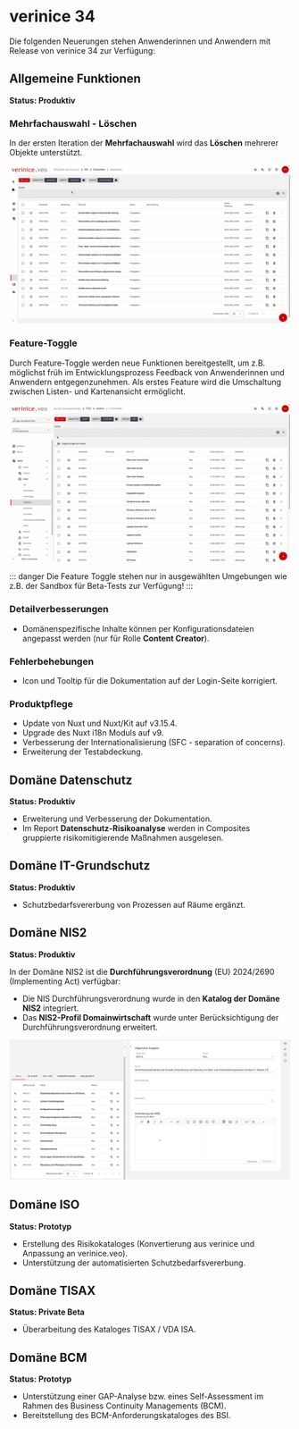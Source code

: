 <!-- © 2025 The Project Contributors - see AUTHORS.txt -->
# verinice 34

Die folgenden Neuerungen stehen Anwenderinnen und Anwendern mit Release von verinice 34 zur Verfügung:

## Allgemeine Funktionen

**Status: Produktiv**

### Mehrfachauswahl - Löschen

In der ersten Iteration der **Mehrfachauswahl** wird das **Löschen** mehrerer Objekte unterstützt.

![Mehrfachauswahl - Löschen](/assets/release-notes/verinice-34-bulk-delete.de.gif)

### Feature-Toggle

Durch Feature-Toggle werden neue Funktionen bereitgestellt, um z.B. möglichst früh im Entwicklungsprozess Feedback von Anwenderinnen und Anwendern entgegenzunehmen. Als erstes Feature wird die Umschaltung zwischen Listen- und Kartenansicht ermöglicht.

![Feature-Toggle - Karten](/assets/release-notes/verinice-34-feature-toggle-cards.de.gif)


::: danger Die Feature Toggle stehen nur in ausgewählten Umgebungen wie z.B. der Sandbox für Beta-Tests zur Verfügung!
:::

### Detailverbesserungen

- Domänenspezifische Inhalte können per Konfigurationsdateien angepasst werden (nur für Rolle **Content Creator**).

### Fehlerbehebungen

- Icon und Tooltip für die Dokumentation auf der Login-Seite korrigiert.

### Produktpflege

- Update von Nuxt und Nuxt/Kit auf v3.15.4.
- Upgrade des Nuxt i18n Moduls auf v9.
- Verbesserung der Internationalisierung (SFC - separation of concerns).
- Erweiterung der Testabdeckung.

## Domäne Datenschutz

**Status: Produktiv**

- Erweiterung und Verbesserung der Dokumentation.
- Im Report **Datenschutz-Risikoanalyse** werden in Composites gruppierte risikomitigierende Maßnahmen ausgelesen.

## Domäne IT-Grundschutz

**Status: Produktiv**

- Schutzbedarfsvererbung von Prozessen auf Räume ergänzt.

## Domäne NIS2

**Status: Produktiv**

In der Domäne NIS2 ist die **Durchführungsverordnung** (EU) 2024/2690 (Implementing Act) verfügbar:
- Die NIS Durchführungsverordnung wurde in den **Katalog der Domäne NIS2** integriert.
- Das **NIS2-Profil Domainwirtschaft** wurde unter Berücksichtigung der Durchführungsverordnung erweitert.

![NIS2 Durchführungsverordnung](/assets/release-notes/verinice-34-nis2-implementing-acts.de.png)

## Domäne ISO

**Status: Prototyp**

- Erstellung des Risikokataloges (Konvertierung aus verinice und Anpassung an verinice.veo).
- Unterstützung der automatisierten Schutzbedarfsvererbung.

## Domäne TISAX

**Status: Private Beta**

- Überarbeitung des Kataloges TISAX / VDA ISA.

## Domäne BCM

**Status: Prototyp**

- Unterstützung einer GAP-Analyse bzw. eines Self-Assessment im Rahmen des Business Continuity Managements (BCM).
- Bereitstellung des BCM-Anforderungskataloges des BSI.
